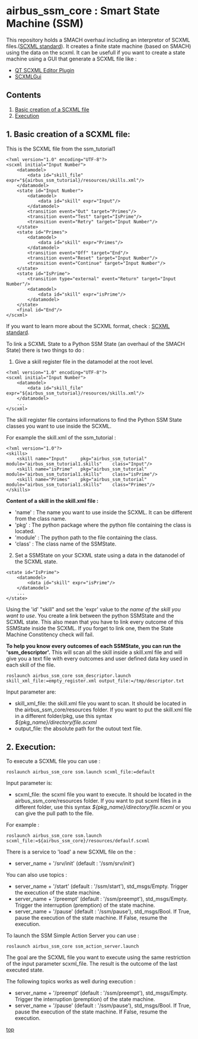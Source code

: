 # airbus_ssm_core : Smart State Machine (SSM)
<a id="top"/> 

This repository holds a SMACH overhaul including an interpretor of SCXML files.([SCXML standard](https://www.w3.org/TR/scxml/)).
It creates a finite state machine (based on SMACH) using the data on the scxml.
It can be usefull if you want to create a state machine using a GUI that generate a SCXML file like :
* [QT SCXML Editor Plugin](https://doc.qt.io/qtcreator/creator-scxml.html)
* [SCXMLGui](https://github.com/fmorbini/scxmlgui)

## Contents

1. <a href="#1--construction">Basic creation of a SCXML file</a>
2. <a href="#2--execution">Execution</a>

## 1. Basic creation of a SCXML file: <a id="1--construction"/>

This is the SCXML file from the ssm_tutorial1 

```
<?xml version="1.0" encoding="UTF-8"?>
<scxml initial="Input Number">
	<datamodel>
        <data id="skill_file" expr="${airbus_ssm_tutorial}/resources/skills.xml"/>
    </datamodel>
    <state id="Input Number">
		<datamodel>
            <data id="skill" expr="Input"/>
        </datamodel>
        <transition event="Out" target="Primes"/>
        <transition event="Test" target="IsPrime"/>
        <transition event="Retry" target="Input Number"/>
    </state>
    <state id="Primes">
		<datamodel>
            <data id="skill" expr="Primes"/>
        </datamodel>
        <transition event="Off" target="End"/>
        <transition event="Reset" target="Input Number"/>
        <transition event="Continue" target="Input Number"/>
    </state>
    <state id="IsPrime">
        <transition type="external" event="Return" target="Input Number"/>
        <datamodel>
            <data id="skill" expr="isPrime"/>
        </datamodel>
    </state>
    <final id="End"/>
</scxml>
```
If you want to learn more about the SCXML format, check : [SCXML standard](https://www.w3.org/TR/scxml/).

To link a SCXML State to a Python SSM State (an overhaul of the SMACH State) there is two things to do :

1. Give a skill register file in the datamodel at the root level.

```
<?xml version="1.0" encoding="UTF-8"?>
<scxml initial="Input Number">
	<datamodel>
        <data id="skill_file" expr="${airbus_ssm_tutorial}/resources/skills.xml"/>
    </datamodel>
    ...
</scxml>
```
The skill register file contains informations to find the Python SSM State classes you want to use inside the SCXML.

For example the skill.xml of the ssm_tutorial :
```
<?xml version="1.0"?>
<skills>
	<skill name="Input"		pkg="airbus_ssm_tutorial" 	module="airbus_ssm_tutorial1.skills" 	class="Input"/>
	<skill name="isPrime"	pkg="airbus_ssm_tutorial" 	module="airbus_ssm_tutorial1.skills" 	class="isPrime"/>
	<skill name="Primes"	pkg="airbus_ssm_tutorial" 	module="airbus_ssm_tutorial1.skills" 	class="Primes"/>
</skills>
```

**Content of a skill in the skill.xml file :**
* 'name'    : The name you want to use inside the SCXML. It can be different from the class name.
* 'pkg'     : The python package where the python file containing the class is located.
* 'module'  : The python path to the file containing the class.
* 'class'   : The class name of the SSMState.

2. Set a SSMState on your SCXML state using a data in the datanodel of the SCXML state.
```
<state id="IsPrime">
	<datamodel>
		<data id="skill" expr="isPrime"/>
	</datamodel>
	...
</state>
```
Using the 'id' "skill" and set the 'expr' value to *the name of the skill you want to use*.
You create a link between the python SSMState and the SCXML state.
This also mean that you have to link every outcome of this SSMState inside the SCXML. If you forget to link one, them the State Machine Constitency check will fail.

**To help you know every outcomes of each SSMState, you can run the 'ssm_descriptor'.**
This will scan all the skill inside a skill.xml file and will give you a text file with every outcomes and user defined data key used in each skill of the file.
```
roslaunch airbus_ssm_core ssm_descriptor.launch skill_xml_file:=empty_register.xml output_file:=/tmp/descriptor.txt
```
Input parameter are:
- skill_xml_file: the skill.xml file you want to scan. It should be located in the airbus_ssm_core/resources folder. 
If you want to put the skill.xml file in a different folder/pkg, use this syntax *${pkg_name}/directory/file.scxml*
- output_file: the absolute path for the outout text file.


## 2. Execution: <a id="2--execution"/> 

To execute a SCXML file you can use :
```
roslaunch airbus_ssm_core ssm.launch scxml_file:=default
```
Input parameter is:
- scxml_file: the scxml file you want to execute. It should be located in the airbus_ssm_core/resources folder. 
If you want to put scxml files in a different folder, use this syntax *${pkg_name}/directory/file.scxml*  or you can give the pull path to the file.

For example : 
```
roslaunch airbus_ssm_core ssm.launch scxml_file:=${airbus_ssm_core}/resources/defaulf.scxml
```
There is a service to 'load' a new SCXML file on the :
- server_name + '/srv/init' (default : '/ssm/srv/init')

You can also use topics :
- server_name + '/start' (default : '/ssm/start'), std_msgs/Empty. Trigger the execution of the state machine.
- server_name + '/preempt' (default : '/ssm/preempt'), std_msgs/Empty. Trigger the interruption (premption) of the state machine.
- server_name + '/pause' (default : '/ssm/pause'), std_msgs/Bool. If True, pause the execution of the state machine. If False, resume the execution.


To launch the SSM Simple Action Server you can use :
```
roslaunch airbus_ssm_core ssm_action_server.launch 
```

The goal are the SCXML file you want to execute using the same restriction of the input parameter scxml_file.
The result is the outcome of the last executed state.

The following topics works as well during execution :
- server_name + '/preempt' (default : '/ssm/preempt'), std_msgs/Empty. Trigger the interruption (premption) of the state machine.
- server_name + '/pause' (default : '/ssm/pause'), std_msgs/Bool. If True, pause the execution of the state machine. If False, resume the execution.


<a href="#top">top</a>

